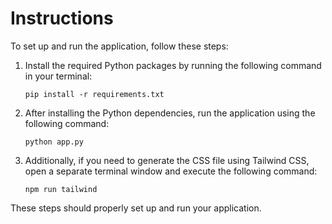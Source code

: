 # Instructions

To set up and run the application, follow these steps:

1. Install the required Python packages by running the following command in your terminal:

    ```
    pip install -r requirements.txt
    ```

2. After installing the Python dependencies, run the application using the following command:

    ```
    python app.py
    ```

3. Additionally, if you need to generate the CSS file using Tailwind CSS, open a separate terminal window and execute the following command:

    ```
    npm run tailwind
    ```

These steps should properly set up and run your application.